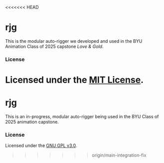 <<<<<<< HEAD
# rjg

This is the modular auto-rigger we developed and used in the BYU Animation Class of 2025 capstone *Love & Gold*.

### License

Licensed under the [MIT License](LICENSE).
=======
# rjg

This is an in-progress, modular auto-rigger being used in the BYU Class of 2025 animation capstone.

### License

Licensed under the [GNU GPL v3.0](COPYING).
>>>>>>> origin/main-integration-fix
